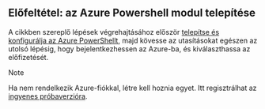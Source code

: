 ## <a name="prerequisite-install-the-azure-powershell-module"></a>Előfeltétel: az Azure Powershell modul telepítése

A cikkben szereplő lépések végrehajtásához először [telepítse és konfigurálja az Azure PowerShellt](/powershell/azureps-cmdlets-docs), majd kövesse az utasításokat egészen az utolsó lépésig, hogy bejelentkezhessen az Azure-ba, és kiválaszthassa az előfizetését.

> [!NOTE]
> Ha nem rendelkezik Azure-fiókkal, létre kell hoznia egyet. Itt regisztrálhat az [ingyenes próbaverzióra](../articles/active-directory/sign-up-organization.md).
